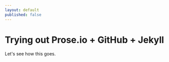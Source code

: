 ```yaml
---
layout: default
published: false
---
```


# Trying out Prose.io + GitHub + Jekyll

Let's see how this goes.